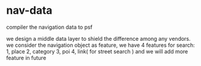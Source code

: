 nav-data
========

compiler the navigation data to psf

we design a middle data layer to shield the difference among any vendors.
we consider the navigation object as feature, we have 4 features for search:
1, place
2, category
3, poi
4, link( for street search )
and we will add more feature in future

